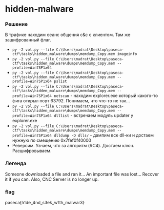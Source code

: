 # hidden-malware
### Решение
В трафике находим сеанс общения c&c с клиентом. Там же зашифрованный флаг. 
- `py -2 vol.py --file C:\Users\madrat\Desktop\paseca-ctf\tasks\hidden_malware\dumps\memdump_Copy.mem imageinfo`
- `py -2 vol.py --file C:\Users\madrat\Desktop\paseca-ctf\tasks\hidden_malware\dumps\memdump_Copy.mem --profile=Win7SP1x64`
- `py -2 vol.py --file C:\Users\madrat\Desktop\paseca-ctf\tasks\hidden_malware\dumps\memdump_Copy.mem --profile=Win7SP1x64 pslist`
- `py -2 vol.py --file C:\Users\madrat\Desktop\paseca-ctf\tasks\hidden_malware\dumps\memdump_Copy.mem --profile=Win7SP1x64 netscan` - находим explorer.exe который какого-то фига открыл порт 63792. Понимаем, что что-то не так...
- `py -2 vol.py --file C:\Users\madrat\Desktop\paseca-ctf\tasks\hidden_malware\dumps\memdump_Copy.mem --profile=Win7SP1x64 dlllist` - встречаем модуль updater у explorer.exe
- `py -2 vol.py --file C:\Users\madrat\Desktop\paseca-ctf\tasks\hidden_malware\dumps\memdump_Copy.mem --profile=Win7SP1x64 dlldump -D dlls/` - дампим все dll-ки и достаем нужную по смещению 0x7fef0f40000
- Реверсим. Узнаем, что за алгоритм (RC4). Достаем ключ. Расшифровываем. 

### Легенда
Someone downloaded a file and ran it... An important file was lost... Recover it if you can. Also, CNC Server is no longer up.
### flag
paseca{h1de_4nd_s3ek_w1th_malwar3}
